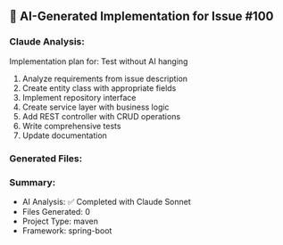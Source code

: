 ## 🤖 AI-Generated Implementation for Issue #100

### Claude Analysis:
Implementation plan for: Test without AI hanging
1. Analyze requirements from issue description
2. Create entity class with appropriate fields
3. Implement repository interface
4. Create service layer with business logic
5. Add REST controller with CRUD operations
6. Write comprehensive tests
7. Update documentation

### Generated Files:


### Summary:
- AI Analysis: ✅ Completed with Claude Sonnet
- Files Generated: 0
- Project Type: maven
- Framework: spring-boot
